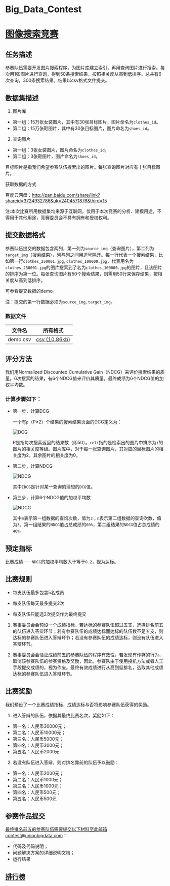 Big_Data_Contest
================

# [图像搜索竞赛](http://www.pkbigdata.com/c/00000000057/)

## 任务描述

参赛队伍需要开发图片搜索程序，为图片库建立索引，再用查询图片进行搜索。每次用1张图片进行查询，得到50条搜索结果，按照相关度从高到低排序。总共有6次查询，300条搜索结果。结果以csv格式文件提交。

## 数据集描述

1. 图片库
  - 第一组：15万张女装图片，其中有30张目标图片，图片命名为`clothes_id`。
  - 第二组：15万张鞋图片，其中有30张目标图片，图片命名为`shoes_id`。

2. 查询图片
  - 第一组：3张女装图片，图片命名为`clothes_id`。
  - 第二组：3张鞋图片，图片命名为`shoes_id`。

目标图片是指我们希望参赛队伍搜索出的图片。每张查询图片对应有十张目标图片。

获取数据的方式

百度云网盘：http://pan.baidu.com/share/link?shareid=3724932786&uk=2404571876&third=15

注:本次比赛所用数据集均来源于互联网，仅用于本次竞赛的分析、建模用途，不得用于其他用途，竞赛委员会不具有拥有和授权权利。

## 提交数据格式

参赛队伍提交的数据包含两列，第一列为`source_img`（查询图片），第二列为`target_img`（搜索结果），列与列之间用逗号隔开。每一行代表一个搜索结果，比如第一行`clothes_250001.jpg`, `clothes_100000.jpg`，代表用名为`clothes_250001.jpg`的图片搜索到了名为`clothes_100000.jpg`的图片，且该图片的排序为第一位。每张查询图片有50个搜索结果，则需用50行来保存结果，按相关度从高到低排序。

可参看提交数据的demo。

注：提交的第一行数据必须为`source_img`, `target_img`。

### 数据文件

| 文件名 | 所有格式 |
| ------ | -------- |
| demo.csv | [csv (10.86kb)](http://www.pkbigdata.com/Uploads/competitions/5465d68bb4343.csv) |

## 评分方法

我们用Normalized Discounted Cumulative Gain（NDCG）来评价搜索结果的质量。6次搜索的结果，有6个NDCG值来评价其质量。最终成绩为6个NDCG值的加权平均数。

### 计算步骤如下：
- 第一步，计算DCG
  
  一个有`p`（P≥2）个结果的搜索结果页面的DCG定义为：
  
  ![DCG](http://www.pkbigdata.com/Uploads/competitions/5465c30035b35.gif)
  
  P是指每次搜索返回的结果数（即50）。`reli`指的是检索出的图片中排序为`i`的图片的相关度等级。图片库中，对于每一张查询图片，其对应的目标图片的相关度为2，其余图片的相关度为0。

- 第二步，计算NDCG
  
  ![NDCG](http://www.pkbigdata.com/Uploads/competitions/5465c35e7b7f9.gif)
  
  其中`IDCG`是针对某一查询的理想的`DCG`值。

- 第三步，计算6个NDCG值的加权平均数
  
  ![NDCG](http://www.pkbigdata.com/Uploads/competitions/5465c369eb1c2.gif)

  其中`m`表示第一组数据的查询次数，值为`3`；`n`表示第二组数据的查询次数，值为`3`。第一组结果的`NDCG`值占总成绩的`60%`，第二组结果的`NDCG`值占总成绩的`40%`。

## 预定指标

比赛成绩——`NDCG`的加权平均数大于等于`0.2`，视为达标。

## 比赛规则

- 每支队伍最多包含5名成员

- 每支队伍每天最多提交2次

- 每支队伍只能选2次提交作为最终提交

1. 赛事委员会会预设一个成绩指标，若达标的参赛队伍超过五支，选择排名前五的队伍进入答辩环节；若有参赛队伍的成绩达标而达标的队伍数不足五支，则达标的参赛队伍进入答辩环节；若没有参赛队伍的成绩达标，则没有队伍进入答辩环节。

2. 赛事委员会会验证成绩前五的参赛队伍的程序有效性，若发现有作弊的行为，取消该参赛队伍的参赛资格及奖励，因此，参赛队由于使用投机方法或者人工手段提交成绩的，视为作废。最终有效成绩进行从高到低排名，选取其他成绩达标的参赛队伍进入答辩环节。 

## 比赛奖励

我们预设了一个比赛成绩指标，成绩达标与否将影响参赛队伍获得的奖励。

1. 进入答辩的队伍，依据其最终比赛名次，奖励如下：
  - 第一名：人民币30000元；
  - 第二名：人民币10000元；
  - 第三名：人民币5000元；
  - 第四名：人民币3000元；
  - 第五名：人民币2000元

2. 若没有队伍进入答辩，则对排名靠前的队伍予以鼓励：
  - 第一名：人民币2000元；
  - 第二名：人民币1000元；
  - 第三名：人民币1000元；
  - 第四名：人民币500元；
  - 第五名：人民币500元

## 参赛作品提交

最终排名前五的参赛队伍需要提交以下材料至此邮箱contest@unionbigdata.com：

- 代码及代码说明；
- 问题解决方案的详细说明文档；
- 运行结果

## [排行榜](http://www.pkbigdata.com/c/00000000057/leaderboard)
